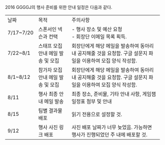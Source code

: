 2016 GGGGJ의 행사 준비를 위한 안내 일정은 다음과 같다.


<table>
<tr><td>날짜</td><td>목적</td><td>주의사항</td></tr>
<tr><td>7/17~7/20</td><td>스폰서인 넥슨과 컨택</td><td>- 행사 장소 및 예산 요청<br>- 회장단 이메일 목록 획득.</td></tr>
<tr><td>7/22~8/1</td><td>스태프 모집 안내 메일 발송 및 모집</td><td>회장단에게 해당 메일을 발송하여 동아리내 공지해줄 것을 요청함. 구글 설문지 파일을 이용하여 모집 양식 작성함.</td></tr>
<tr><td>8/1~8/12</td><td>참가자 모집 안내 메일 발송 및 모집 </td><td>회장단에게 해당 메일을 발송하여 동아리내 공지해줄 것을 요청함. 구글 설문지 파일을 이용하여 모집 양식 작성함.</td></tr>
<tr><td>8/11</td><td>행사 최종 안내 메일 발송</td><td>최종 장소, 준비물, 기타 안내 사항, 게임잼 일정표 첨부 및 안내</td></tr>
<tr><td>8/15</td><td>팀별 결과물 배포</td><td>읽기 전용으로 설정할 것.</td></tr>
<tr><td>9/12</td><td>행사 사진 링크 배포</td><td>사진 배포 날짜가 너무 늦었음. 가능하면 행사가 진행되었던 주 내에 배포할 것.</td></tr>

</table>
